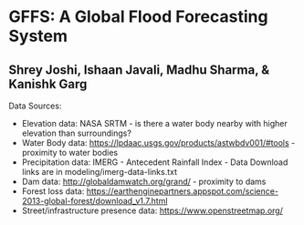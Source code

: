 # GFFS: A Global Flood Forecasting System
## Shrey Joshi, Ishaan Javali, Madhu Sharma, & Kanishk Garg

Data Sources:
- Elevation data: NASA SRTM - is there a water body nearby with higher elevation than surroundings?
- Water Body data: https://lpdaac.usgs.gov/products/astwbdv001/#tools - proximity to water bodies
- Precipitation data: IMERG - Antecedent Rainfall Index - Data Download links are in modeling/imerg-data-links.txt
- Dam data: http://globaldamwatch.org/grand/ - proximity to dams
- Forest loss data: https://earthenginepartners.appspot.com/science-2013-global-forest/download_v1.7.html
- Street/infrastructure presence data: https://www.openstreetmap.org/
